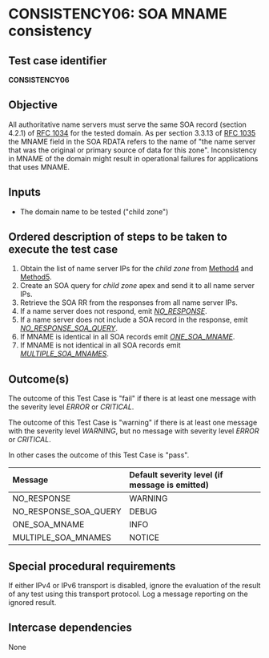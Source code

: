 # CONSISTENCY06: SOA MNAME consistency

## Test case identifier

**CONSISTENCY06**

## Objective

All authoritative name servers must serve the same SOA record (section
4.2.1) of [RFC 1034] for the tested domain. As per section 3.3.13 of 
[RFC 1035] the MNAME field in the SOA RDATA refers to the name of 
"the name server that was the original or primary source of data 
for this zone". Inconsistency in MNAME of the domain might result in 
operational failures for applications that uses MNAME.

## Inputs

* The domain name to be tested ("child zone")

## Ordered description of steps to be taken to execute the test case

 1. Obtain the list of name server IPs for the *child zone* from [Method4] 
    and [Method5].
 2. Create an SOA query for *child zone* apex and send it to all name 
    server IPs.
 3. Retrieve the SOA RR from the responses from all name server IPs.
 4. If a name server does not respond, emit *[NO_RESPONSE]*.
 5. If a name server does not include a SOA record in the response,
    emit *[NO_RESPONSE_SOA_QUERY]*.
 6. If MNAME is identical in all SOA records emit *[ONE_SOA_MNAME]*.
 7. If MNAME is not identical in all SOA records emit 
    *[MULTIPLE_SOA_MNAMES]*.

## Outcome(s)

The outcome of this Test Case is "fail" if there is at least one message
with the severity level *ERROR* or *CRITICAL*.

The outcome of this Test Case is "warning" if there is at least one message
with the severity level *WARNING*, but no message with severity level
*ERROR* or *CRITICAL*.

In other cases the outcome of this Test Case is "pass".

Message                       | Default severity level (if message is emitted)
:-----------------------------|:-----------------------------------
NO_RESPONSE                   | WARNING
NO_RESPONSE_SOA_QUERY         | DEBUG
ONE_SOA_MNAME                 | INFO
MULTIPLE_SOA_MNAMES           | NOTICE


## Special procedural requirements	

If either IPv4 or IPv6 transport is disabled, ignore the evaluation of the
result of any test using this transport protocol. Log a message reporting
on the ignored result.

## Intercase dependencies

None


[RFC 1034]: https://tools.ietf.org/html/rfc1035

[RFC 1035]: https://tools.ietf.org/html/rfc1035

[Method4]: ../Methods.md#method-4-obtain-glue-address-records-from-parent

[Method5]: ../Methods.md#method-5-obtain-the-name-server-address-records-from-child

[NO_RESPONSE]: #outcomes

[NO_RESPONSE_SOA_QUERY]: #outcomes

[ONE_SOA_MNAME]: #outcomes

[MULTIPLE_SOA_MNAMES]: #outcomes

